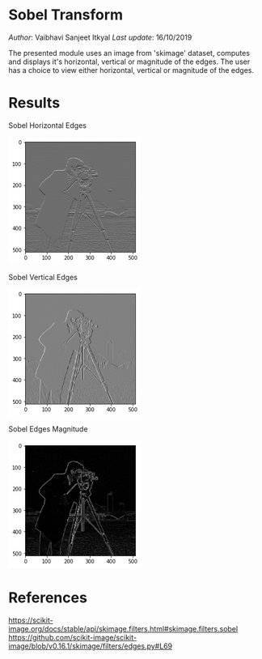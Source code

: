 # Sobel Transform

*Author*: Vaibhavi Sanjeet Itkyal *Last update*: 16/10/2019

The presented module uses an image from 'skimage' dataset, computes and displays it's horizontal, vertical or magnitude of the edges.
The user has a choice to view either horizontal, vertical or magnitude of the edges. 

# Results

Sobel Horizontal Edges

![Sobel_Horizontal_Edges](Sobel_Horizontal_Edges.png)

Sobel Vertical Edges

![Sobel_Vertical_Edges](Sobel_Vertical_Edges.png)

Sobel Edges Magnitude

![Sobel_Magnitude](Sobel_Magnitude.png)

# References
https://scikit-image.org/docs/stable/api/skimage.filters.html#skimage.filters.sobel
https://github.com/scikit-image/scikit-image/blob/v0.16.1/skimage/filters/edges.py#L69
